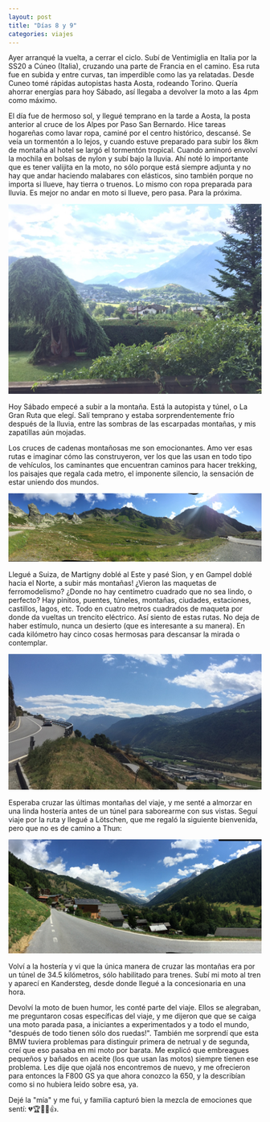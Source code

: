 ```yaml
---
layout: post
title: "Días 8 y 9"
categories: viajes
---
```


Ayer arranqué la vuelta, a cerrar el ciclo. Subí de Ventimiglia en Italia por la
SS20 a Cúneo (Italia), cruzando una parte de Francia en el camino. Esa ruta fue
en subida y entre curvas, tan imperdible como las ya relatadas. Desde Cuneo tomé
rápidas autopistas hasta Aosta, rodeando Torino. Quería ahorrar energías para
hoy Sábado, así llegaba a devolver la moto a las 4pm como máximo.

El día fue de hermoso sol, y llegué temprano en la tarde a Aosta, la posta
anterior al cruce de los Alpes por Paso San Bernardo. Hice tareas hogareñas como
lavar ropa, caminé por el centro histórico, descansé. Se veía un tormentón a lo
lejos, y cuando estuve preparado para subir los 8km de montaña al hotel se largó
el tormentón tropical. Cuando aminoró envolví la mochila en bolsas de nylon y
subí bajo la lluvia. Ahí noté lo importante que es tener valijita en la moto, no
sólo porque está siempre adjunta y no hay que andar haciendo malabares con
elásticos, sino también porque no importa si llueve, hay tierra o truenos. Lo
mismo con ropa preparada para lluvia. Es mejor no andar en moto si llueve, pero
pasa. Para la próxima.

![Vista al Valle del Aosta desde el Hotel](/imgs/2015-07-Suiza/thumb_IMG_2239_1024.jpg)

Hoy Sábado empecé a subir a la montaña. Está la autopista y túnel, o La Gran
Ruta que elegí. Salí temprano y estaba sorprendentemente frío después de la
lluvia, entre las sombras de las escarpadas montañas, y mis zapatillas aún
mojadas.

Los cruces de cadenas montañosas me son emocionantes. Amo ver esas rutas e
imaginar cómo las construyeron, ver los que las usan en todo tipo de vehículos,
los caminantes que encuentran caminos para hacer trekking, los paisajes que
regala cada metro, el imponente silencio, la sensación de estar uniendo dos
mundos.

![Paso entre Italia y Suiza San Bernardo](/imgs/2015-07-Suiza/thumb_IMG_2244_1024.jpg)

Llegué a Suiza, de Martigny doblé al Este y pasé Sion, y en Gampel doblé hacia
el Norte, a subir más montañas! ¿Vieron las maquetas de ferromodelismo? ¿Donde
no hay centímetro cuadrado que no sea lindo, o perfecto? Hay pinitos, puentes,
túneles, montañas, ciudades, estaciones, castillos, lagos, etc. Todo en cuatro
metros cuadrados de maqueta por donde da vueltas un trencito eléctrico. Así
siento de estas rutas. No deja de haber estímulo, nunca un desierto (que es
interesante a su manera). En cada kilómetro hay cinco cosas hermosas para
descansar la mirada o contemplar.

![Subida de la ruta 9 a Gampel en Suiza](/imgs/2015-07-Suiza/thumb_IMG_2254_1024.jpg)

Esperaba cruzar las últimas montañas del viaje, y me senté a almorzar en una
linda hostería antes de un túnel para saborearme con sus vistas. Seguí viaje por
la ruta y llegué a Lötschen, que me regaló la siguiente bienvenida, pero que
no es de camino a Thun:

![Valle de Lötschen](/imgs/2015-07-Suiza/thumb_IMG_2259_1024.jpg)

Volví a la hostería y vi que la única manera de cruzar las montañas era por un
túnel de 34.5 kilómetros, sólo habilitado para trenes. Subí mi moto al tren y
aparecí en Kandersteg, desde donde llegué a la concesionaria en una hora.

Devolví la moto de buen humor, les conté parte del viaje. Ellos se alegraban, me
preguntaron cosas específicas del viaje, y me dijeron que que se caiga una moto
parada pasa, a iniciantes a experimentados y a todo el mundo, "después de todo
tienen sólo dos ruedas!". También me sorprendí que esta BMW tuviera problemas
para distinguir primera de netrual y de segunda, creí que eso pasaba en mi moto
por barata. Me explicó que embreagues pequeños y bañados en aceite (los que usan
las motos) siempre tienen ese problema. Les dije que ojalá nos encontremos de
nuevo, y me ofrecieron para entonces la F800 GS ya que ahora conozco la 650, y
la describían como si no hubiera leido sobre esa, ya.

Dejé la "mía" y me fui, y familia capturó bien la mezcla de emociones que
sentí: 💔🏆🍻🏁👍.
